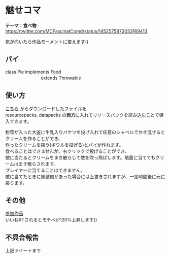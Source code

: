 
# 魅せコマ

**テーマ：食べ物**  
https://twitter.com/MCFascinatComd/status/1452575872033169413  
  
気が向いたら作品モーメントに変えます()

## パイ

class Pie implements Food  
　　　　　　　　extends Throwable

## 使い方

[こちら](https://github.com/crafter1415/Useless_repos/raw/main/food/PI-1.0.zip) からダウンロードしたファイルを  
resourcepacks, datapacks の**両方**に入れてリソースパックを読み込むことで導入できます。  

粉雪が入った大釜に牛乳入りバケツを投げ入れて任意のシャベルでかき混ぜるとクリームを作ることができ、  
作ったクリームを掬う(ボウルを投げる)とパイが作れます。  
食べることはできませんが、右クリックで投げることができ、  
敵に当たるとクリームをまき散らして敵を吹っ飛ばします。地面に当ててもクリームはまき散らされます。  
プレイヤーに当てることはできません。  
敵に当てたときに頭装備があった場合には上書きされますが、一定時間後に元に戻ります。  

## その他

[参加作品](https://twitter.com/crafter1415/status/1454750645383168003)  
いいねRTされるとモチベが120%上昇します()  

## 不具合報告

上記ツイートまで
